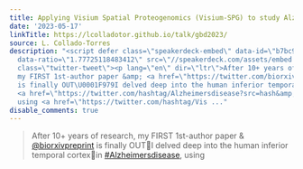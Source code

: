 ```yaml
---
title: Applying Visium Spatial Proteogenomics (Visium-SPG) to study Alzheimer’s Disease
date: '2023-05-17'
linkTitle: https://lcolladotor.github.io/talk/gbd2023/
source: L. Collado-Torres
description: "<script defer class=\"speakerdeck-embed\" data-id=\"b7bc949180e3467aa01d5a649858ab74\"
  data-ratio=\"1.77725118483412\" src=\"//speakerdeck.com/assets/embed.js\"></script>\n<blockquote
  class=\"twitter-tweet\"><p lang=\"en\" dir=\"ltr\">After 10+ years of research,
  my FIRST 1st-author paper &amp; <a href=\"https://twitter.com/biorxivpreprint?ref_src=twsrc%5Etfw\">@biorxivpreprint</a>
  is finally OUT\U0001F979I delved deep into the human inferior temporal cortex\U0001F9E0in
  <a href=\"https://twitter.com/hashtag/Alzheimersdisease?src=hash&amp;ref_src=twsrc%5Etfw\">#Alzheimersdisease</a>,
  using <a href=\"https://twitter.com/hashtag/Vis ..."
disable_comments: true
---
```

<script defer class="speakerdeck-embed" data-id="b7bc949180e3467aa01d5a649858ab74" data-ratio="1.77725118483412" src="//speakerdeck.com/assets/embed.js"></script>
<blockquote class="twitter-tweet"><p lang="en" dir="ltr">After 10+ years of research, my FIRST 1st-author paper &amp; <a href="https://twitter.com/biorxivpreprint?ref_src=twsrc%5Etfw">@biorxivpreprint</a> is finally OUT🥹I delved deep into the human inferior temporal cortex🧠in <a href="https://twitter.com/hashtag/Alzheimersdisease?src=hash&amp;ref_src=twsrc%5Etfw">#Alzheimersdisease</a>, using <a href="https://twitter.com/hashtag/Vis ...